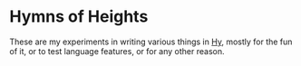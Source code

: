 Hymns of Heights
================

These are my experiments in writing various things in [Hy][hy], mostly
for the fun of it, or to test language features, or for any other
reason.

 [hy]: http://hylang.org/
